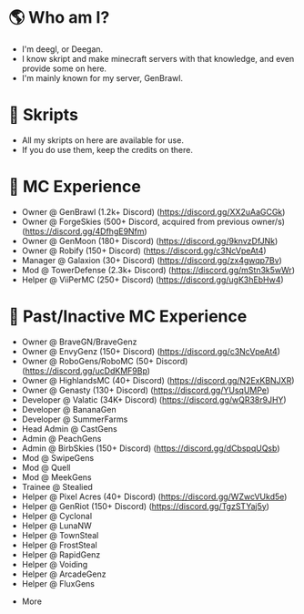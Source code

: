 # 🌎 Who am I?
  - I'm deegl, or Deegan.
  - I know skript and make minecraft servers with that knowledge, and even provide some on here.
  - I'm mainly known for my server, GenBrawl.

# 📗 Skripts
  - All my skripts on here are available for use.
  - If you do use them, keep the credits on there.

# 👮 MC Experience
  - Owner @ GenBrawl (1.2k+ Discord) (https://discord.gg/XX2uAaGCGk)
  - Owner @ ForgeSkies (500+ Discord, acquired from previous owner/s) (https://discord.gg/4DfhgE9Nfm)
  - Owner @ GenMoon (180+ Discord) (https://discord.gg/9knvzDfJNk)  
  - Owner @ Robify (150+ Discord) (https://discord.gg/c3NcVpeAt4)
  - Manager @ Galaxion (30+ Discord) (https://discord.gg/zx4gwqp7Bv)
  - Mod @ TowerDefense (2.3k+ Discord) (https://discord.gg/mStn3k5wWr)
  - Helper @ ViiPerMC (250+ Discord) (https://discord.gg/ugK3hEbHw4)

# 👮 Past/Inactive MC Experience
  - Owner @ BraveGN/BraveGenz
  - Owner @ EnvyGenz (150+ Discord) (https://discord.gg/c3NcVpeAt4)
  - Owner @ RoboGens/RoboMC (50+ Discord) (https://discord.gg/ucDdKMF9Bp)
  - Owner @ HighlandsMC (40+ Discord) (https://discord.gg/N2ExKBNJXR)
  - Owner @ Genasty (130+ Discord) (https://discord.gg/YUsqUMPe)
  - Developer @ Valatic (34K+ Discord) (https://discord.gg/wQR38r9JHY)
  - Developer @ BananaGen
  - Developer @ SummerFarms
  - Head Admin @ CastGens
  - Admin @ PeachGens
  - Admin @ BirbSkies (150+ Discord) (https://discord.gg/dCbspqUQsb)
  - Mod @ SwipeGens
  - Mod @ Quell
  - Mod @ MeekGens
  - Trainee @ Stealied
  - Helper @ Pixel Acres (40+ Discord) (https://discord.gg/WZwcVUkd5e)
  - Helper @ GenRiot (150+ Discord) (https://discord.gg/TgzSTYaj5y)
  - Helper @ Cyclonal
  - Helper @ LunaNW
  - Helper @ TownSteal
  - Helper @ FrostSteal
  - Helper @ RapidGenz
  - Helper @ Voiding
  - Helper @ ArcadeGenz
  - Helper @ FluxGens
  + More

